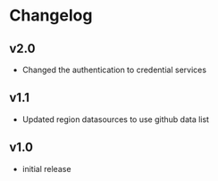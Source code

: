 # Changelog

## v2.0

- Changed the authentication to credential services

## v1.1

- Updated region datasources to use github data list

## v1.0

- initial release


